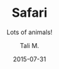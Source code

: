 ---
layout:     post
title:      "Safari"
subtitle:   "Lots of animals!"
date:       2015-07-31
author:     "Tali M."
header-img: "img/travel/bungee1.jpg"
category: travel
tags: [travel]
---